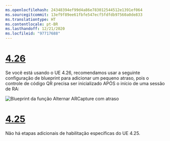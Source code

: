 ```yaml
---
ms.openlocfilehash: 24348394ef99d4a86e783012544512e1391ef064
ms.sourcegitcommit: 13ef9f89ee61fbfe547ecf5fdfdb97560a0de833
ms.translationtype: HT
ms.contentlocale: pt-BR
ms.lasthandoff: 12/21/2020
ms.locfileid: "97717688"
---
```

# <a name="426"></a>[4.26](#tab/426)

Se você está usando o UE 4.26, recomendamos usar a seguinte configuração de blueprint para adicionar um pequeno atraso, pois o controle de código QR precisa ser inicializado APÓS o início de uma sessão de RA:

![Blueprint da função Alternar ARCapture com atraso](../images/qr-codes-img-01.png)

# <a name="425"></a>[4.25](#tab/425)

Não há etapas adicionais de habilitação específicas do UE 4.25.

